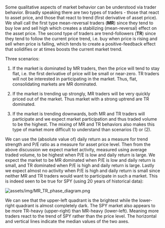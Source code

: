 Some qualitative aspects of market behavior can be understood via trader behavior. Broadly speaking there are two types of traders - those that react to asset price, and those that react to trend (first derivative of asset price). We shall call the first type mean-reversal traders (**MR**) since they tend to buy low and sell high which creates a stabilizing (mean-reversal) effect on the asset price. The second type of traders are trend-followers (**TR**) since they tend to follow the current price trend, i.e. buy when price is rising and sell when price is falling, which tends to create a positive-feedback effect that solidifies or at times boosts the current market trend.

Three scenarios:
 1. If the market is dominated by MR traders, then the price will tend to stay flat, i.e. the first derivative of price will be small or near-zero. TR traders will not be interested in participating in the market. Thus, flat, consolidating markets are MR dominated.
 
 2. If the market is trending up strongly, MR traders will be very quickly priced out of the market. Thus market with a strong uptrend are TR dominated.
 
 3. If the market is trending downwards, both MR and TR traders will participate and we expect market participation and thus traded volume to be the highest. The mixing of MR and TR behaviors also makes this type of market more difficult to understand than scenarios (1) or (2).
 
We can use the (absolute value of) daily return as a measure for trend strength and P/E ratio as a measure for asset price level. Then from the above discussion we expect market activity, measured using average traded volume, to be highest when P/E is low and daily return is large. We expect the market to be MR dominated when P/E is low and daily return is small, and TR dominated when P/E is high and daily return is large. Lastly we expect almost no activity when P/E is high and daily return is small since neither MR and TR traders would want to participate in such a market. This is indeed seen to be true for SPY (using 20 years of historical data):

![assets/img/MR_TR_phase_diagram.png]({{site.baseurl}}/assets/img/MR_TR_phase_diagram.png)

We can see that the upper-left quadrant is the brightest while the lower-right quadrant is almost completely dark. The SPY market also appears to be more TR-heavy (upper-right) than MR-heavy (lower-left). Meaning more traders react to the trend of SPY rather than the price level. The horizontal and vertical lines indicate the median values of the two axes.

